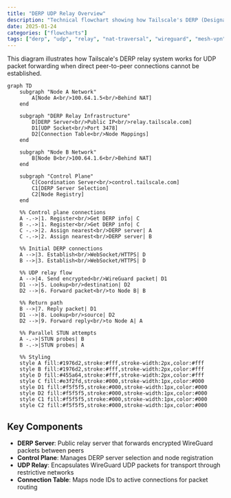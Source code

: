 ```yaml
---
title: "DERP UDP Relay Overview"
description: "Technical flowchart showing how Tailscale's DERP (Designated Encrypted Relay for Packets) system handles UDP relay for NAT traversal"
date: 2025-01-24
categories: ["flowcharts"]
tags: ["derp", "udp", "relay", "nat-traversal", "wireguard", "mesh-vpn", "p2p"]
---
```


This diagram illustrates how Tailscale's DERP relay system works for UDP packet forwarding when direct peer-to-peer connections cannot be established.

```mermaid
graph TD
    subgraph "Node A Network"
        A[Node A<br/>100.64.1.5<br/>Behind NAT]
    end
    
    subgraph "DERP Relay Infrastructure"
        D[DERP Server<br/>Public IP<br/>relay.tailscale.com]
        D1[UDP Socket<br/>Port 3478]
        D2[Connection Table<br/>Node Mappings]
    end
    
    subgraph "Node B Network"
        B[Node B<br/>100.64.1.6<br/>Behind NAT]
    end
    
    subgraph "Control Plane"
        C[Coordination Server<br/>control.tailscale.com]
        C1[DERP Server Selection]
        C2[Node Registry]
    end
    
    %% Control plane connections
    A -.->|1. Register<br/>Get DERP info| C
    B -.->|1. Register<br/>Get DERP info| C
    C -.->|2. Assign nearest<br/>DERP server| A
    C -.->|2. Assign nearest<br/>DERP server| B
    
    %% Initial DERP connections
    A -->|3. Establish<br/>WebSocket/HTTPS| D
    B -->|3. Establish<br/>WebSocket/HTTPS| D
    
    %% UDP relay flow
    A -->|4. Send encrypted<br/>WireGuard packet| D1
    D1 -->|5. Lookup<br/>destination| D2
    D2 -->|6. Forward packet<br/>to Node B| B
    
    %% Return path
    B -->|7. Reply packet| D1
    D1 -->|8. Lookup<br/>source| D2
    D2 -->|9. Forward reply<br/>to Node A| A
    
    %% Parallel STUN attempts
    A -.->|STUN probes| B
    B -.->|STUN probes| A
    
    %% Styling
    style A fill:#1976d2,stroke:#fff,stroke-width:2px,color:#fff
    style B fill:#1976d2,stroke:#fff,stroke-width:2px,color:#fff
    style D fill:#455a64,stroke:#fff,stroke-width:2px,color:#fff
    style C fill:#e3f2fd,stroke:#000,stroke-width:1px,color:#000
    style D1 fill:#f5f5f5,stroke:#000,stroke-width:1px,color:#000
    style D2 fill:#f5f5f5,stroke:#000,stroke-width:1px,color:#000
    style C1 fill:#f5f5f5,stroke:#000,stroke-width:1px,color:#000
    style C2 fill:#f5f5f5,stroke:#000,stroke-width:1px,color:#000
```

## Key Components

- **DERP Server**: Public relay server that forwards encrypted WireGuard packets between peers
- **Control Plane**: Manages DERP server selection and node registration
- **UDP Relay**: Encapsulates WireGuard UDP packets for transport through restrictive networks
- **Connection Table**: Maps node IDs to active connections for packet routing